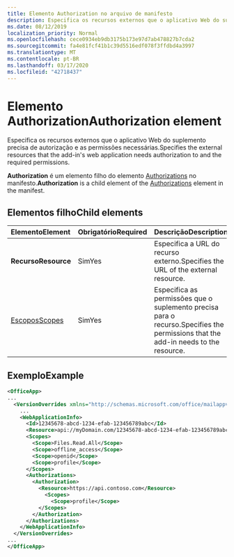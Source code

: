 ```yaml
---
title: Elemento Authorization no arquivo de manifesto
description: Especifica os recursos externos que o aplicativo Web do suplemento precisa de autorização e as permissões necessárias.
ms.date: 08/12/2019
localization_priority: Normal
ms.openlocfilehash: cece0934eb9db3175b173e97d7ab478827b7cda2
ms.sourcegitcommit: fa4e81fcf41b1c39d5516edf078f3ffdbd4a3997
ms.translationtype: MT
ms.contentlocale: pt-BR
ms.lasthandoff: 03/17/2020
ms.locfileid: "42718437"
---
```

# <a name="authorization-element"></a><span data-ttu-id="0942c-103">Elemento Authorization</span><span class="sxs-lookup"><span data-stu-id="0942c-103">Authorization element</span></span>

<span data-ttu-id="0942c-104">Especifica os recursos externos que o aplicativo Web do suplemento precisa de autorização e as permissões necessárias.</span><span class="sxs-lookup"><span data-stu-id="0942c-104">Specifies the external resources that the add-in's web application needs authorization to and the required permissions.</span></span>

<span data-ttu-id="0942c-105">**Authorization** é um elemento filho do elemento [Authorizations](authorizations.md) no manifesto.</span><span class="sxs-lookup"><span data-stu-id="0942c-105">**Authorization** is a child element of the [Authorizations](authorizations.md) element in the manifest.</span></span>

## <a name="child-elements"></a><span data-ttu-id="0942c-106">Elementos filho</span><span class="sxs-lookup"><span data-stu-id="0942c-106">Child elements</span></span>

|  <span data-ttu-id="0942c-107">Elemento</span><span class="sxs-lookup"><span data-stu-id="0942c-107">Element</span></span> |  <span data-ttu-id="0942c-108">Obrigatório</span><span class="sxs-lookup"><span data-stu-id="0942c-108">Required</span></span>  |  <span data-ttu-id="0942c-109">Descrição</span><span class="sxs-lookup"><span data-stu-id="0942c-109">Description</span></span>  |
|:-----|:-----|:-----|
|  <span data-ttu-id="0942c-110">**Recurso**</span><span class="sxs-lookup"><span data-stu-id="0942c-110">**Resource**</span></span>  |  <span data-ttu-id="0942c-111">Sim</span><span class="sxs-lookup"><span data-stu-id="0942c-111">Yes</span></span>   |  <span data-ttu-id="0942c-112">Especifica a URL do recurso externo.</span><span class="sxs-lookup"><span data-stu-id="0942c-112">Specifies the URL of the external resource.</span></span>|
|  [<span data-ttu-id="0942c-113">Escopos</span><span class="sxs-lookup"><span data-stu-id="0942c-113">Scopes</span></span>](scopes.md)                |  <span data-ttu-id="0942c-114">Sim</span><span class="sxs-lookup"><span data-stu-id="0942c-114">Yes</span></span>  |  <span data-ttu-id="0942c-115">Especifica as permissões que o suplemento precisa para o recurso.</span><span class="sxs-lookup"><span data-stu-id="0942c-115">Specifies the permissions that the add-in needs to the resource.</span></span>  |

## <a name="example"></a><span data-ttu-id="0942c-116">Exemplo</span><span class="sxs-lookup"><span data-stu-id="0942c-116">Example</span></span>

```xml
<OfficeApp>
...
  <VersionOverrides xmlns="http://schemas.microsoft.com/office/mailappversionoverrides" xsi:type="VersionOverridesV1_0">
    ...
    <WebApplicationInfo>
      <Id>12345678-abcd-1234-efab-123456789abc</Id>
      <Resource>api://myDomain.com/12345678-abcd-1234-efab-123456789abc</Resource>
      <Scopes>
        <Scope>Files.Read.All</Scope>
        <Scope>offline_access</Scope>
        <Scope>openid</Scope>
        <Scope>profile</Scope>
      </Scopes>
      <Authorizations>
        <Authorization>
          <Resource>https://api.contoso.com</Resource>
            <Scopes>
              <Scope>profile</Scope>
          </Scopes>
        </Authorization>
      </Authorizations>
    </WebApplicationInfo>
  </VersionOverrides>
...
</OfficeApp>
```
